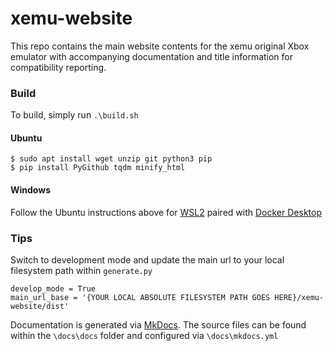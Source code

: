 xemu-website
====

This repo contains the main website contents for the xemu original Xbox emulator with accompanying documentation and title information for compatibility reporting.

### Build

To build, simply run `.\build.sh`

#### Ubuntu

    $ sudo apt install wget unzip git python3 pip
    $ pip install PyGithub tqdm minify_html

#### Windows

Follow the Ubuntu instructions above for [WSL2](https://docs.microsoft.com/en-us/windows/wsl/install) paired with [Docker Desktop](https://docs.docker.com/desktop/windows/wsl/)

### Tips

Switch to development mode and update the main url to your local filesystem path within `generate.py`

```
develop_mode = True
main_url_base = '{YOUR LOCAL ABSOLUTE FILESYSTEM PATH GOES HERE}/xemu-website/dist'
```

Documentation is generated via [MkDocs](https://www.mkdocs.org). The source files can be found within the `\docs\docs` folder and configured via `\docs\mkdocs.yml`
